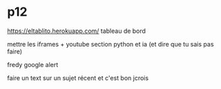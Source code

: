 # p12

https://eltablito.herokuapp.com/ tableau de bord

mettre les iframes + youtube section python et ia (et dire que tu sais pas faire)

fredy google alert



faire un text sur un sujet récent et c'est bon jcrois

